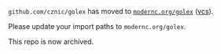 `github.com/cznic/golex` has moved to [`modernc.org/golex`](https://godoc.org/modernc.org/golex) ([vcs](https://gitlab.com/cznic/golex)).

Please update your import paths to `modernc.org/golex`.

This repo is now archived.
